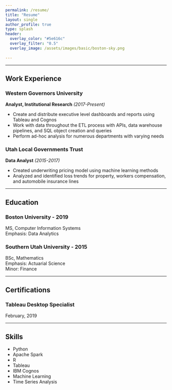 ```yaml
---
permalink: /resume/
title: "Resume"
layout: single
author_profile: true
type: splash
header:
  overlay_color: "#5e616c"
  overlay_filter: "0.5"
  overlay_image: /assets/images/basic/boston-sky.png
  
---
```



------
## **Work Experience**

### **Western Governors University**
**Analyst, Institutional Research** *(2017-Present)*

* Create and distribute executive level dashboards and reports using Tableau and Cognos
* Work with data throughout the ETL process with APIs, data warehouse pipelines, and SQL object creation and queries
* Perform ad-hoc analysis for numerous departments with varying needs

### **Utah Local Governments Trust**
**Data Analyst** *(2015-2017)*

* Created underwriting pricing model using machine learning methods
* Analyzed and identified loss trends for property, workers compensation, and automobile insurance lines  

------  
## Education

### Boston University - 2019
MS, Computer Information Systems  
Emphasis: Data Analytics


### Southern Utah University - 2015
BSc, Mathematics  
Emphasis: Actuarial Science  
Minor: Finance  

------
## Certifications

### Tableau Desktop Specialist
February, 2019  

------
## Skills
* Python
* Apache Spark
* R
* Tableau
* IBM Cognos
* Machine Learning
* Time Series Analysis



